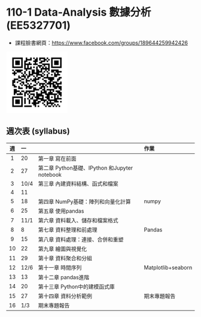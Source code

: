 # 110-1 Data-Analysis 數據分析 (EE5327701)

* 課程臉書網頁：https://www.facebook.com/groups/189644259942426

![](static/Img/classQR.png)

## 週次表 (syllabus) 

| 週        | 一    |                                             | 作業  			    |
|:---------:|:-----|:-----------------------------------------  |:-------------------|
|1	        |20	    |第一章 寫在前面	                          |                     |
|2	        |27	    |第二章 Python基礎、IPython 和Jupyter notebook|       				|
|3	        |10/4   |第三章 內建資料結構、函式和檔案              |         			|
|4	        |11     |                                             |       				|
|5	        |18	    |第四章 NumPy基礎：陣列和向量化計算           | numpy 				|
|6	        |25	    |第五章 使用pandas	                          |      				|
|7	        |11/1   |第六章 資料載入、儲存和檔案格式	          |        				|
|8	        |8	    |第七章 資料整理和前處理	                  | Pandas 				|
|9	        |15	    |第八章 資料處理：連接、合併和重塑	          |        				|
|10	        |22	    |第九章 繪圖與視覺化	                      |        				|
|11	        |29	    |第十章 資料聚合和分組	                      |        				|
|12	        |12/6   |第十一章 時間序列	                          | Matplotlib+seaborn  |
|13	        |13	    |第十二章 pandas進階	                      |        				|
|14	        |20	    |第十三章 Python中的建模函式庫	              |        				|
|15	        |27	    |第十四章 資料分析範例	                      | 期末專題報告 		|
|16	        |1/3    |期末專題報告	                              |        				|





